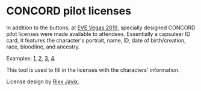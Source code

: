 # CONCORD pilot licenses

In addition to the buttons, at [EVE Vegas 2019](https://www.eveonline.com/article/pzdico/eve-invasion-world-tour-round-seven-eve-vegas-2019), specially designed CONCORD pilot licenses were made available to attendees. Essentially a capsuleer ID card, it features the character's portrait, name, ID, date of birth/creation, race, bloodline, and ancestry.

Examples: [1](https://twitter.com/Greygal__Eve/status/1183915110483365889), [2](https://twitter.com/RixxJavix/status/1187032014685458433), [3](https://twitter.com/ccp_chimichanga/status/1187781421349429252), [4](https://twitter.com/dirkmacgirk/status/1187794258121543685).

This tool is used to fill in the licenses with the characters' information.

License design by [Rixx Javix](https://twitter.com/RixxJavix).